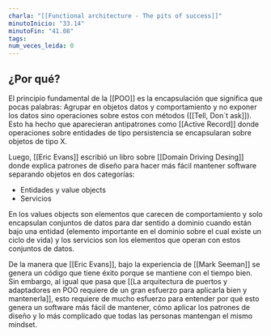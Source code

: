 ```yaml
---
charla: "[[Functional architecture - The pits of success]]"
minutoInicio: "33.14"
minutoFin: "41.08"
tags: 
num_veces_leida: 0
---
```

## ¿Por qué?

El principio fundamental de la [[POO]] es la encapsulación que significa que pocas palabras: Agrupar en objetos datos y comportamiento y no exponer los datos sino operaciones sobre estos con métodos ([[Tell, Don`t ask]]). Esto ha hecho que aparecieran antipatrones como [[Active Record]] donde operaciones sobre entidades de tipo persistencia se encapsularan sobre objetos de tipo X.

Luego, [[Eric Evans]] escribió un libro sobre [[Domain Driving Desing]] donde explica patrones de diseño para hacer más fácil mantener software separando objetos en dos categorías:

* Entidades y value objects
* Servicios

En los values objects son elementos que carecen de comportamiento y solo encapsulan conjuntos de datos para dar sentido a dominio cuando están bajo una entidad (elemento importante en el dominio sobre el cual existe un ciclo de vida) y los servicios son los elementos que operan con estos conjuntos de datos.

De la manera que [[Eric Evans]], bajo la experiencia de [[Mark Seeman]] se genera un código que tiene éxito porque se mantiene con el tiempo bien. Sin embargo, al igual que pasa que [[La arquitectura de puertos y adaptadores en POO requiere de un gran esfuerzo para aplicarla bien y mantenerla]],  esto requiere de mucho esfuerzo para entender por qué esto genera un software más fácil de mantener, cómo aplicar los patrones de diseño y lo más complicado que todas las personas mantengan el mismo mindset.
